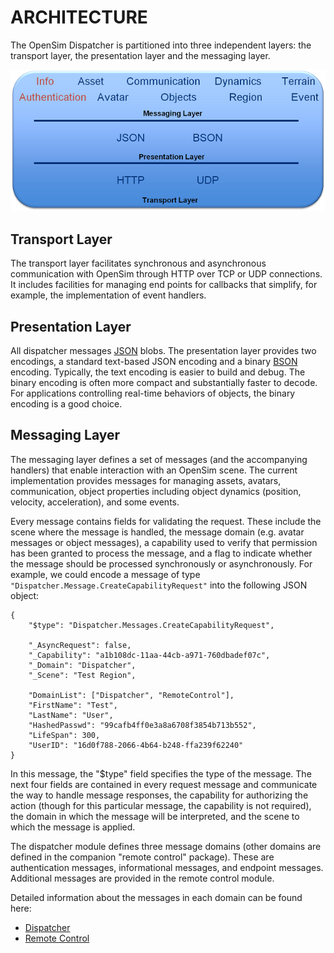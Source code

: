 # ARCHITECTURE #

The OpenSim Dispatcher is partitioned into three independent layers: the
transport layer, the presentation layer and the messaging layer.

![High Level Architecture](images/architecture.png)

## Transport Layer

The transport layer facilitates synchronous and asynchronous
communication with OpenSim through HTTP over TCP or UDP connections. It
includes facilities for managing end points for callbacks that simplify,
for example, the implementation of event handlers.

## Presentation Layer

All dispatcher messages [JSON](http://www.json.org/) blobs. The
presentation layer provides two encodings, a standard text-based JSON
encoding and a binary [BSON](http://bsonspec.org/) encoding. Typically,
the text encoding is easier to build and debug. The binary encoding is
often more compact and substantially faster to decode. For applications
controlling real-time behaviors of objects, the binary encoding is a
good choice.

## Messaging Layer

The messaging layer defines a set of messages (and the accompanying
handlers) that enable interaction with an OpenSim scene. The current
implementation provides messages for managing assets, avatars,
communication, object properties including object dynamics (position,
velocity, acceleration), and some events.

Every message contains fields for validating the request. These include
the scene where the message is handled, the message domain (e.g. avatar
messages or object messages), a capability used to verify that
permission has been granted to process the message, and a flag to
indicate whether the message should be processed synchronously or
asynchronously. For example, we could encode a message of type
`"Dispatcher.Message.CreateCapabilityRequest"` into the following JSON
object:

    {
        "$type": "Dispatcher.Messages.CreateCapabilityRequest",
 
        "_AsyncRequest": false, 
        "_Capability": "a1b108dc-11aa-44cb-a971-760dbadef07c", 
        "_Domain": "Dispatcher", 
        "_Scene": "Test Region",
        
        "DomainList": ["Dispatcher", "RemoteControl"], 
        "FirstName": "Test", 
        "LastName": "User", 
        "HashedPasswd": "99cafb4ff0e3a8a6708f3854b713b552", 
        "LifeSpan": 300, 
        "UserID": "16d0f788-2066-4b64-b248-ffa239f62240"
    }

In this message, the "$type" field specifies the type of the
message. The next four fields are contained in every request message and
communicate the way to handle message responses, the capability for
authorizing the action (though for this particular message, the
capability is not required), the domain in which the message will be
interpreted, and the scene to which the message is applied.

The dispatcher module defines three message domains (other domains are
defined in the companion "remote control" package). These are
authentication messages, informational messages, and endpoint
messages. Additional messages are provided in the remote control module.

Detailed information about the messages in each domain can be found here:

* [Dispatcher](messages/dispatcher.md)
* [Remote Control](messages/rcontrol.md)
